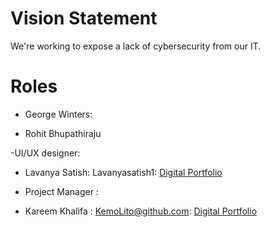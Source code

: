 # Vision Statement
We're working to expose a lack of cybersecurity from our IT.

# Roles
- George Winters:

- Rohit Bhupathiraju

-UI/UX designer:
- Lavanya Satish: Lavanyasatish1: [Digital Portfolio](https://www.codermerlin.academy/users/lavanya-satish/Digital%20Portfolio/index.html)

- Project Manager :
- Kareem Khalifa : KemoLito@github.com: [Digital Portfolio](https://www.codermerlin.academy/users/kareem-khalifa/Digital%20Portfolio/index.html)
